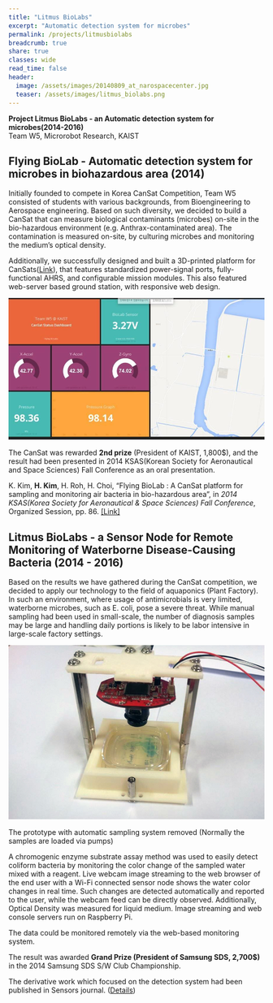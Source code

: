```yaml
---
title: "Litmus BioLabs"
excerpt: "Automatic detection system for microbes"
permalink: /projects/litmusbiolabs
breadcrumb: true
share: true
classes: wide
read_time: false
header:
  image: /assets/images/20140809_at_narospacecenter.jpg
  teaser: /assets/images/litmus_biolabs.png
---
```


**Project Litmus BioLabs - an Automatic detection system for microbes(2014-2016)**  
Team W5, Microrobot Research, KAIST

## Flying BioLab - Automatic detection system for microbes in biohazardous area (2014) ##

Initially founded to compete in Korea CanSat Competition, Team W5 consisted of students with various backgrounds, from Bioengineering to Aerospace engineering. Based on such diversity, we decided to build a CanSat that can measure biological contaminants (microbes) on-site in the bio-hazardous environment (e.g. Anthrax-contaminated area). The contamination is measured on-site, by culturing microbes and monitoring the medium’s optical density. 

Additionally, we successfully designed and built a 3D-printed platform for CanSats([Link](https://www.thingiverse.com/thing:425904)), that features standardized power-signal ports, fully-functional AHRS, and configurable mission modules. This also featured web-server based ground station, with responsive web design.

![Web-server based CanSat Ground Station](/assets/images/20140809_cansat_gs.jpg)

The CanSat was rewarded **2nd prize** (President of KAIST, 1,800$), and the result had been presented in 2014 KSAS(Korean Society for Aeronautical and Space Sciences) Fall Conference as an oral presentation.

K. Kim, **H. Kim**, H. Roh, H. Choi, “Flying BioLab : A CanSat platform for sampling and monitoring air bacteria in bio-hazardous area”, in *2014 KSAS(Korea Society for Aeronautical & Space Sciences) Fall Conference*, Organized Session, pp. 86. [[Link]](http://www.riss.kr/link?id=A100498461)


## Litmus BioLabs - a Sensor Node for Remote Monitoring of Waterborne Disease-Causing Bacteria (2014 - 2016) ##

Based on the results we have gathered during the CanSat competition, we decided to apply our technology to the field of aquaponics (Plant Factory). In such an environment, where usage of antimicrobials is very limited, waterborne microbes, such as E. coli, pose a severe threat. While manual sampling had been used in small-scale, the number of diagnosis samples may be large and handling daily portions is likely to be labor intensive in large-scale factory settings.

![Litmus BioLabs - a prototype with automatic sampling system removed for clarity.](/assets/images/2018_08_24_SDSLitmus.jpg)

The prototype with automatic sampling system removed (Normally the samples are loaded via pumps)

A chromogenic enzyme substrate assay method was used to easily detect coliform bacteria by monitoring the color change of the sampled water mixed with a reagent. Live webcam image streaming to the web browser of the end user with a Wi-Fi connected sensor node shows the water color changes in real time. Such changes are detected automatically and reported to the user, while the webcam feed can be directly observed. Additionally, Optical Density was measured for liquid medium. Image streaming and web console servers run on Raspberry Pi.

The data could be monitored remotely via the web-based monitoring system.

The result was awarded **Grand Prize (President of Samsung SDS, 2,700$)** in the 2014 Samsung SDS S/W Club Championship. 

The derivative work which focused on the detection system had been published in Sensors journal. ([Details](/experiences/labonachip))

